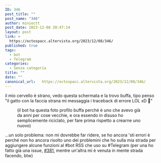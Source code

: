 ```yaml
---
ID: 346
post_title: ""
post_name: "346"
author: minioctt
post_date: 2023-12-08 20:47:14
layout: post
link: >
  https://octospacc.altervista.org/2023/12/08/346/
published: true
tags:
  - bot
  - Telegram
categories:
  - Senza categoria
title: ""
date: ""
canonical_url:   https://octospacc.altervista.org/2023/12/08/346/
---
```

<!-- wp:paragraph -->
<p>il mio cervello è strano, vedo questa schermata e la trovo buffa, tipo penso "il gatto con la faccia strana mi messaggia i traceback di errore LOL xD 🤣️"</p>
<!-- /wp:paragraph -->

<!-- wp:paragraph -->
<p></p>
<!-- /wp:paragraph -->

<!-- wp:image {"id":347,"sizeSlug":"large","linkDestination":"none"} -->
<figure class="wp-block-image size-large"><img src="{{site.cdnurl}}/assets/uploads/2023/12/image-4-960x439.png" alt="" class="wp-image-347"/><figcaption class="wp-element-caption">(il bot ha questa foto profilo buffa perché è uno che avevo già da anni per cose vecchie, e ora essendo in disuso ho semplicemente riciclato, per fare prima rispetto a crearne uno nuovo)</figcaption></figure>
<!-- /wp:image -->

<!-- wp:paragraph -->
<p></p>
<!-- /wp:paragraph -->

<!-- wp:paragraph -->
<p>...un solo problema: non mi dovrebbe far ridere, se ho ancora 'sti errori è perché non ho ancora risolto uno dei problemini che ho sulla mia strada per aggiungere alcune funzioni al #bot RSS che uso su #Telegram (per una ho fatto già una issue, <a href="https://github.com/Rongronggg9/RSS-to-Telegram-Bot/issues/381">#381</a>, mentre un'altra mi è venuta in mente strada facendo, btw)</p>
<!-- /wp:paragraph -->